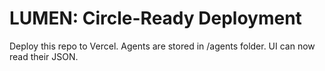 # LUMEN: Circle-Ready Deployment

Deploy this repo to Vercel. Agents are stored in /agents folder. UI can now read their JSON.